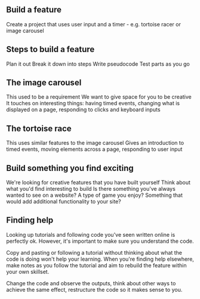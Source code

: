 ## Build a feature

Create a project that uses user input and a timer - e.g. tortoise racer or image carousel

## Steps to build a feature

Plan it out
Break it down into steps
Write pseudocode
Test parts as you go

## The image carousel

This used to be a requirement
We want to give space for you to be creative
It touches on interesting things: having timed events, changing what is displayed on a page, responding to clicks and keyboard inputs

## The tortoise race

This uses similar features to the image carousel
Gives an introduction to timed events, moving elements across a page, responding to user input

## Build something you find exciting

We're looking for creative features that you have built yourself
Think about what you'd find interesting to build
Is there something you've always wanted to see on a website? A type of game you enjoy? Something that would add additional functionality to your site?

## Finding help

Looking up tutorials and following code you've seen written online is perfectly ok. However, it's important to make sure you understand the code.

Copy and pasting or following a tutorial without thinking about what the code is doing won't help your learning. When you're finding help elsewhere, make notes as you follow the tutorial and aim to rebuild the feature within your own skillset.

Change the code and observe the outputs, think about other ways to achieve the same effect, restructure the code so it makes sense to you.
